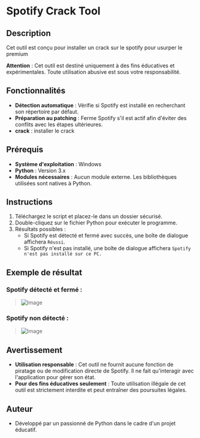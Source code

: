 # Spotify Crack Tool

## Description
Cet outil est conçu pour installer un crack sur le spotify pour usurper le premium

**Attention** : Cet outil est destiné uniquement à des fins éducatives et expérimentales. Toute utilisation abusive est sous votre responsabilité.

## Fonctionnalités
- **Détection automatique** : Vérifie si Spotify est installé en recherchant son répertoire par défaut.
- **Préparation au patching** : Ferme Spotify s'il est actif afin d'éviter des conflits avec les étapes ultérieures.
- **crack** : installer le crack 

## Prérequis
- **Système d'exploitation** : Windows
- **Python** : Version 3.x
- **Modules nécessaires** : Aucun module externe. Les bibliothèques utilisées sont natives à Python.

## Instructions
1. Téléchargez le script et placez-le dans un dossier sécurisé.
2. Double-cliquez sur le fichier Python pour exécuter le programme.
3. Résultats possibles :
   - Si Spotify est détecté et fermé avec succès, une boîte de dialogue affichera `Réussi`.
   - Si Spotify n'est pas installé, une boîte de dialogue affichera `Spotify n'est pas installé sur ce PC.`

## Exemple de résultat
### Spotify détecté et fermé :
> ![Image](https://via.placeholder.com/200x100?text=Spotify+fermé+avec+succès)

### Spotify non détecté :
> ![Image](https://via.placeholder.com/200x100?text=Spotify+non+installé)

## Avertissement
- **Utilisation responsable** : Cet outil ne fournit aucune fonction de piratage ou de modification directe de Spotify. Il ne fait qu'interagir avec l'application pour gérer son état.
- **Pour des fins éducatives seulement** : Toute utilisation illégale de cet outil est strictement interdite et peut entraîner des poursuites légales.

## Auteur
- Développé par un passionné de Python dans le cadre d'un projet éducatif.
